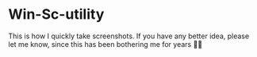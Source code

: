 # Win-Sc-utility
This is how I quickly take screenshots. If you have any better idea, please let me know, since this has been bothering me for years 🤔😐
